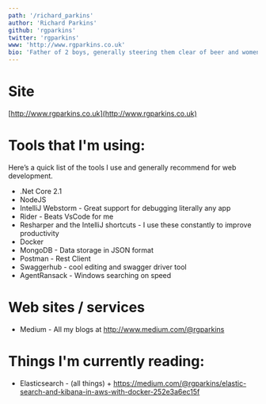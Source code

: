 ```yaml
---
path: '/richard_parkins'
author: 'Richard Parkins'
github: 'rgparkins'
twitter: 'rgparkins'
www: 'http://www.rgparkins.co.uk'
bio: 'Father of 2 boys, generally steering them clear of beer and women while helping CTM become the mecca for developers!'
---
```


# Site
[http://www.rgparkins.co.uk](http://www.rgparkins.co.uk)

# Tools that I'm using:

Here’s a quick list of the tools I use and generally recommend for web development.

- .Net Core 2.1
- NodeJS
- IntelliJ Webstorm - Great support for debugging literally any app
- Rider - Beats VsCode for me
- Resharper and the IntelliJ shortcuts - I use these constantly to improve productivity
- Docker
- MongoDB - Data storage in JSON format
- Postman - Rest Client
- Swaggerhub - cool editing and swagger driver tool
- AgentRansack - Windows searching on speed

# Web sites / services

- Medium - All my blogs at http://www.medium.com/@rgparkins 

# Things I'm currently reading:

- Elasticsearch - (all things) + https://medium.com/@rgparkins/elastic-search-and-kibana-in-aws-with-docker-252e3a6ec15f
